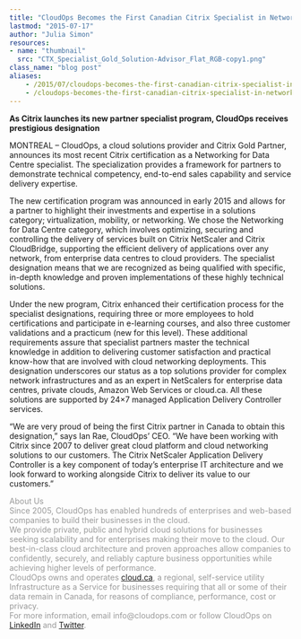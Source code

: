 ```yaml
---
title: "CloudOps Becomes the First Canadian Citrix Specialist in Networking for Data Centre"
lastmod: "2015-07-17"
author: "Julia Simon"
resources:
- name: "thumbnail"
  src: "CTX_Specialist_Gold_Solution-Advisor_Flat_RGB-copy1.png"
class_name: "blog post"
aliases:
    - /2015/07/cloudops-becomes-the-first-canadian-citrix-specialist-in-networking-for-data-centre/
    - /cloudops-becomes-the-first-canadian-citrix-specialist-in-networking-for-data-centre/
---
```


<p><strong>As Citrix launches its new partner specialist program, CloudOps receives prestigious designation</strong></p>

<p>MONTREAL – CloudOps, a&nbsp;cloud solutions provider and Citrix Gold Partner, announces its most recent Citrix certification as a Networking for Data Centre specialist. The specialization provides a framework for partners to demonstrate technical competency, end-to-end sales capability and service delivery expertise.</p>

<p>The new certification program was announced in early 2015 and allows for a partner to highlight their investments and expertise in a solutions category; virtualization, mobility, or networking. We&nbsp;chose the Networking for Data Centre category, which involves optimizing, securing and controlling the delivery of services built on Citrix NetScaler and Citrix CloudBridge, supporting the efficient delivery of applications over any network, from enterprise data centres to cloud providers. The specialist designation means that we are&nbsp;recognized as being qualified with specific, in-depth knowledge and proven implementations of these highly technical solutions.</p>

<p>Under the new program, Citrix enhanced their certification process for the specialist designations, requiring three or more employees to hold certifications and participate in e-learning courses, and also three customer validations and a practicum (new for this level). These additional requirements assure that specialist partners master the technical knowledge in addition to delivering customer satisfaction and practical know-how that are involved with cloud networking deployments. This designation underscores our status as a top solutions provider for complex network infrastructures and as an expert in NetScalers for enterprise data centres, private clouds, Amazon Web Services or cloud.ca. All these solutions are supported by 24×7 managed Application Delivery Controller services.</p>

<p>“We are very proud of being the first Citrix partner in Canada to obtain this designation,” says Ian Rae, CloudOps’ CEO. “We have been working with Citrix since 2007 to deliver great cloud platform and cloud networking solutions to our customers. The Citrix NetScaler Application Delivery Controller is a key component of today’s enterprise IT architecture and we look forward to working alongside Citrix to deliver its value to our customers.”</p>

<p><span style="color: #999999;">About&nbsp;Us</span><br> <span style="color: #999999;"> Since 2005, CloudOps has enabled hundreds of enterprises and web-based companies to build their businesses in the cloud.</span><br> <span style="color: #999999;"> We provide private, public and hybrid cloud solutions for businesses seeking scalability and for enterprises making their move to the cloud. Our best-in-class cloud architecture and proven approaches allow companies to confidently, securely, and reliably capture business opportunities while achieving higher levels of performance.</span><br> <span style="color: #999999;"> CloudOps owns and operates <a href="https://cloud.ca" target="_blank">cloud.ca</a>, a regional, self-service utility Infrastructure as a Service for businesses requiring that all or some of their data remain in Canada, for reasons of compliance, performance, cost or privacy.</span><br> <span style="color: #999999;"> For more information, email info@cloudops.com or follow CloudOps on <a href="https://www.linkedin.com/company/cloudops" target="_blank">LinkedIn</a> and <a href="https://twitter.com/CloudOps_" target="_blank">Twitter</a>.</span></p>